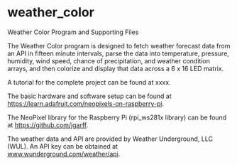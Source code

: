 # weather_color
Weather Color Program and Supporting Files

The Weather Color program is designed to fetch weather forecast data from an API in fifteen minute intervals, parse the data into temperature, pressure, humidity, wind speed, chance of precipitation, and weather condition arrays, and then colorize and display that data across a 6 x 16 LED matrix.

A tutorial for the complete project can be found at xxxx.

The basic hardware and software setup can be found at https://learn.adafruit.com/neopixels-on-raspberry-pi. 

The NeoPixel library for the Raspberry Pi (rpi_ws281x library) can be found at https://github.com/jgarff. 

The weather data and API are provided by Weather Underground, LLC (WUL). An API key can be obtained at www.wunderground.com/weather/api.
